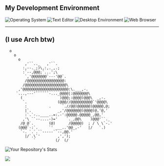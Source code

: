## My Development Environment
![Operating System](https://img.shields.io/static/v1?label=OS&message=Arch%20Linux%20&?style=flat&logo=linux)
![Text Editor](https://img.shields.io/static/v1?label=Text%20Editor&message=VSCode&?style=flat&logo=code)
![Desktop Environment](https://img.shields.io/static/v1?label=DE&message=gnome&color=blue&?style=flat&logo=gnome)
![Web Browser](https://img.shields.io/static/v1?label=Browser&message=Firefox&color=orange&?style=flat&logo=firefox)
______________
(I use Arch btw)
 ---------------
      o
        o
          o 
             ,'``.._   ,'``.
            :,--._;)\,:,._,.;
            :`--,@@@;`...';\
             `,'@@@@@@@`---'@@`.
             /@@@@@@@@@@@@@@@@@:
            /@@@@@@@@@@@@@@@@@@@\
          ,'@@@@@@@@@@@@@@@@@@@@@:\.___,-.
         `...,---'``````-..._@@@@|:@@@@@@@\
           (                 )@@@;:@@@@)@@@\  _,-.
            `.              (@@@//@@@@@@@@@@`'@@@@\
             :          .     `.//@@)@@@@@@)@@@@@,@;
             |`.            _,'/@@@@@@@)@@@@)@,'@,'
             :`.`-..____..=:.-':@@@@@.@@@@@_,@@,'
            ,'\ ``--....-)='    `._,@@\    )@@@'``._
           /@_@`.       (@)      /@@@@@)  ; / \ \`-.'
          (@@@`-:`.     `' ___..'@@_,-'   |/   `.)
           `-. `.`.``-----``--,@@.'
             |/`.\`'        ,',');
                 `         (/  (/

![Your Repository's Stats](https://github-readme-stats.vercel.app/api/top-langs/?username=Thubs&theme=blue-green)

<!--![Metrics](/metrics.plugin.isocalendar.fullyear.svg)-->
![](https://komarev.com/ghpvc/?username=Thubs&style=flat&color=lightgrey)
